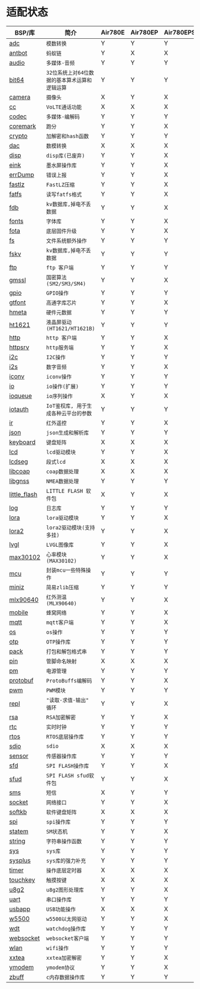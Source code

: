 # 适配状态

|BSP/库|简介|Air780E|Air780EP|Air780EPS|Air780EQ|Air700EAQ|Air700EMQ|Air700ECQ|Air201|
|---|---|---|---|---|---|---|---|---|---|
|[adc](adc.md)|`模数转换`|Y|Y|Y|Y|Y|Y|Y|Y|
|[antbot](antbot.md)|`蚂蚁链`|Y|X|X|X|X|X|X|X|
|[audio](audio.md)|`多媒体-音频`|Y|Y|Y|Y|X|X|X|Y|
|[bit64](bit64.md)|`32位系统上对64位数据的基本算术运算和逻辑运算`|Y|Y|Y|Y|Y|Y|Y|Y|
|[camera](camera.md)|`摄像头`|X|Y|X|X|X|X|X|X|
|[cc](cc.md)|`VoLTE通话功能`|X|X|X|X|X|X|X|X|
|[codec](codec.md)|`多媒体-编解码`|Y|Y|Y|Y|X|X|X|Y|
|[coremark](coremark.md)|`跑分`|Y|Y|X|X|X|X|X|X|
|[crypto](crypto.md)|`加解密和hash函数`|Y|Y|Y|Y|Y|Y|Y|Y|
|[dac](dac.md)|`数模转换`|X|X|X|X|X|X|X|X|
|[disp](disp.md)|`disp库(已废弃)`|Y|Y|X|X|X|X|X|X|
|[eink](eink.md)|`墨水屏操作库`|Y|Y|X|X|X|X|X|Y|
|[errDump](errDump.md)|`错误上报`|Y|Y|X|X|X|X|X|X|
|[fastlz](fastlz.md)|`FastLZ压缩`|Y|Y|X|X|X|X|X|X|
|[fatfs](fatfs.md)|`读写fatfs格式`|Y|Y|X|X|X|X|X|Y|
|[fdb](fdb.md)|`kv数据库,掉电不丢数据`|Y|Y|X|X|X|X|X|X|
|[fonts](fonts.md)|`字体库`|Y|Y|X|X|X|X|X|Y|
|[fota](fota.md)|`底层固件升级`|Y|Y|X|X|X|X|X|X|
|[fs](fs.md)|`文件系统额外操作`|Y|Y|Y|Y|X|X|X|Y|
|[fskv](fskv.md)|`kv数据库,掉电不丢数据`|Y|Y|Y|Y|X|X|X|Y|
|[ftp](ftp.md)|`ftp 客户端`|Y|Y|Y|Y|Y|Y|Y|Y|
|[gmssl](gmssl.md)|`国密算法(SM2/SM3/SM4)`|Y|Y|X|X|X|X|X|X|
|[gpio](gpio.md)|`GPIO操作`|Y|Y|Y|Y|Y|Y|Y|Y|
|[gtfont](gtfont.md)|`高通字库芯片`|Y|Y|X|X|X|X|X|X|
|[hmeta](hmeta.md)|`硬件元数据`|Y|Y|Y|Y|X|X|X|Y|
|[ht1621](ht1621.md)|`液晶屏驱动(HT1621/HT1621B)`|Y|Y|Y|Y|Y|Y|Y|Y|
|[http](http.md)|`http 客户端`|Y|Y|X|X|X|X|X|X|
|[httpsrv](httpsrv.md)|`http服务端`|Y|Y|X|X|X|X|X|X|
|[i2c](i2c.md)|`I2C操作`|Y|Y|Y|Y|Y|Y|Y|Y|
|[i2s](i2s.md)|`数字音频`|Y|Y|X|X|X|X|X|X|
|[iconv](iconv.md)|`iconv操作`|Y|Y|Y|Y|Y|Y|Y|Y|
|[io](io.md)|`io操作(扩展)`|Y|Y|Y|Y|Y|Y|Y|Y|
|[ioqueue](ioqueue.md)|`io序列操作`|X|Y|X|X|X|X|X|X|
|[iotauth](iotauth.md)|`IoT鉴权库, 用于生成各种云平台的参数`|Y|Y|Y|Y|Y|Y|Y|Y|
|[ir](ir.md)|`红外遥控`|Y|Y|X|X|X|X|X|X|
|[json](json.md)|`json生成和解析库`|Y|Y|Y|Y|Y|Y|Y|Y|
|[keyboard](keyboard.md)|`键盘矩阵`|X|X|X|X|X|X|X|X|
|[lcd](lcd.md)|`lcd驱动模块`|Y|Y|X|X|X|X|X|Y|
|[lcdseg](lcdseg.md)|`段式lcd`|X|X|X|X|X|X|X|X|
|[libcoap](libcoap.md)|`coap数据处理`|X|X|X|X|X|X|X|X|
|[libgnss](libgnss.md)|`NMEA数据处理`|Y|Y|Y|Y|X|X|X|Y|
|[little_flash](little_flash.md)|`LITTLE FLASH 软件包`|X|Y|X|X|X|X|X|Y|
|[log](log.md)|`日志库`|Y|Y|Y|Y|Y|Y|Y|Y|
|[lora](lora.md)|`lora驱动模块`|Y|Y|X|X|X|X|X|X|
|[lora2](lora2.md)|`lora2驱动模块(支持多挂)`|Y|Y|X|X|X|X|X|X|
|[lvgl](lvgl.md)|`LVGL图像库`|Y|Y|X|X|X|X|X|X|
|[max30102](max30102.md)|`心率模块(MAX30102)`|Y|Y|X|X|X|X|X|X|
|[mcu](mcu.md)|`封装mcu一些特殊操作`|Y|Y|Y|Y|X|X|X|Y|
|[miniz](miniz.md)|`简易zlib压缩`|Y|Y|Y|Y|Y|Y|Y|Y|
|[mlx90640](mlx90640.md)|`红外测温(MLX90640)`|Y|Y|X|X|X|X|X|X|
|[mobile](mobile.md)|`蜂窝网络`|Y|Y|X|X|X|X|X|X|
|[mqtt](mqtt.md)|`mqtt客户端`|Y|Y|X|X|X|X|X|X|
|[os](os.md)|`os操作`|Y|Y|Y|Y|Y|Y|Y|Y|
|[otp](otp.md)|`OTP操作库`|Y|Y|Y|Y|X|X|X|Y|
|[pack](pack.md)|`打包和解包格式串`|Y|Y|Y|Y|Y|Y|Y|Y|
|[pin](pin.md)|`管脚命名映射`|X|X|X|X|X|X|X|X|
|[pm](pm.md)|`电源管理`|Y|Y|Y|Y|Y|Y|Y|Y|
|[protobuf](protobuf.md)|`ProtoBuffs编解码`|Y|Y|X|X|X|X|X|X|
|[pwm](pwm.md)|`PWM模块`|Y|Y|Y|Y|Y|Y|Y|Y|
|[repl](repl.md)|`"读取-求值-输出" 循环`|Y|Y|X|X|X|X|X|X|
|[rsa](rsa.md)|`RSA加密解密`|Y|Y|X|X|X|X|X|X|
|[rtc](rtc.md)|`实时时钟`|Y|Y|Y|Y|X|X|X|Y|
|[rtos](rtos.md)|`RTOS底层操作库`|Y|Y|Y|Y|Y|Y|Y|Y|
|[sdio](sdio.md)|`sdio`|X|X|X|X|X|X|X|X|
|[sensor](sensor.md)|`传感器操作库`|Y|Y|Y|Y|X|X|X|Y|
|[sfd](sfd.md)|`SPI FLASH操作库`|Y|Y|X|X|X|X|X|X|
|[sfud](sfud.md)|`SPI FLASH sfud软件包`|Y|Y|X|X|X|X|X|Y|
|[sms](sms.md)|`短信`|X|Y|Y|Y|Y|Y|Y|X|
|[socket](socket.md)|`网络接口`|Y|Y|X|X|X|X|X|X|
|[softkb](softkb.md)|`软件键盘矩阵`|X|X|X|X|X|X|X|X|
|[spi](spi.md)|`spi操作库`|Y|Y|Y|Y|Y|Y|Y|Y|
|[statem](statem.md)|`SM状态机`|Y|Y|X|X|X|X|X|X|
|[string](string.md)|`字符串操作函数`|Y|Y|Y|Y|Y|Y|Y|Y|
|[sys](sys.md)|`sys库`|Y|Y|Y|Y|Y|Y|Y|Y|
|[sysplus](sysplus.md)|`sys库的强力补充`|Y|Y|Y|Y|Y|Y|Y|Y|
|[timer](timer.md)|`操作底层定时器`|X|X|X|X|X|X|X|X|
|[touchkey](touchkey.md)|`触摸按键`|X|X|X|X|X|X|X|X|
|[u8g2](u8g2.md)|`u8g2图形处理库`|Y|Y|X|X|X|X|X|Y|
|[uart](uart.md)|`串口操作库`|Y|Y|Y|Y|Y|Y|Y|Y|
|[usbapp](usbapp.md)|`USB功能操作`|X|X|X|X|X|X|X|X|
|[w5500](w5500.md)|`w5500以太网驱动`|Y|Y|X|X|X|X|X|X|
|[wdt](wdt.md)|`watchdog操作库`|Y|Y|Y|Y|Y|Y|Y|Y|
|[websocket](websocket.md)|`websocket客户端`|Y|Y|Y|Y|Y|Y|Y|Y|
|[wlan](wlan.md)|`wifi操作`|Y|Y|Y|Y|Y|Y|Y|Y|
|[xxtea](xxtea.md)|`xxtea加密解密 `|Y|Y|X|X|X|X|X|X|
|[ymodem](ymodem.md)|`ymodem协议`|Y|Y|X|X|X|X|X|X|
|[zbuff](zbuff.md)|`c内存数据操作库`|Y|Y|Y|Y|Y|Y|Y|Y|
